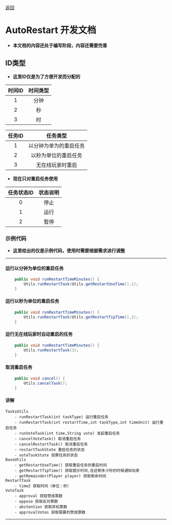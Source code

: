 [返回](../README.md)
# **AutoRestart 开发文档**
- **本文档的内容还处于编写阶段，内容还需要完善**

## **ID类型**
- **这里ID仅是为了方便开发而分配的**

|时间ID|时间类型|
|:-:|:-:|
|1|分钟|
|2|秒|
|3|时|

|任务ID|任务类型|
|:-:|:-:|
|1|以分钟为单为的重启任务|
|2|以秒为单位的重启任务|
|3|无在线玩家时重启|

- **现在只对重启任务使用**

|任务状态ID|状态说明|
|:-:|:-:|
|0|停止|
|1|运行|
|2|暂停|
### **示例代码**
- **这里给出的仅是示例代码，使用时需要根据需求进行调整**
---
#### **运行以分钟为单位的重启任务**
```java
    public void runRestartTimeMinutes() {
        Utils.runRestartTask(Utils.getRestartUseTime(),1);
    }
```
#### **运行以秒为单位的重启任务**
```java
    public void runRestartTimeMinutes() {
        Utils.runRestartTask(Utils.getRestartTipTime(),2);
    }
```
#### **运行无在线玩家时自动重启的任务**
```java
    public void runRestartTimeMinutes() {
        Utils.runRestartTask(3);
    }
```
#### **取消重启任务**
```java
    public void cancel() {
        Utils.cancelTask();
    }
```
#### **讲解**
```
TasksUtils
    - runRestartTask(int taskType) 运行重启任务
    - runRestartTask(int restartTime,int taskType,int timeUnit) 运行重启任务
    - runVoteTask(int time,String vote) 发起重启任务
    - cancelVoteTask() 取消重启任务
    - cancelRestartTask() 取消重启任务
    - restartTaskState 重启任务的状态
    - voteTaskState 投票任务的状态
BaseUtils
    - getRestartUseTime() 获取重启任务的重启时间
    - getRestartTipTime() 获取提示时间,在还剩多少秒的时候通知玩家
    - getRemainder(Player player) 获取剩余时间
RestartTask
    - time2 获取时间（单位：秒）
VoteTask
    - approval 获取赞成票数
    - oppose 获取反对票数
    - abstention 获取弃权票数
    - approvalVotes 获取需要的赞成票数
```
---